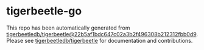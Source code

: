 # tigerbeetle-go
This repo has been automatically generated from [tigerbeetledb/tigerbeetle@22b5af1bdc647c02a3b2f496308b212312fbb0d9](https://github.com/tigerbeetledb/tigerbeetle/commit/22b5af1bdc647c02a3b2f496308b212312fbb0d9). Please see [tigerbeetledb/tigerbeetle](https://github.com/tigerbeetledb/tigerbeetle) for documentation and contributions.
